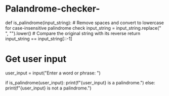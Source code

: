 # Palandrome-checker-

def is_palindrome(input_string):
    # Remove spaces and convert to lowercase for case-insensitive palindrome check
    input_string = input_string.replace(" ", "").lower()
    # Compare the original string with its reverse
    return input_string == input_string[::-1]

# Get user input
user_input = input("Enter a word or phrase: ")

if is_palindrome(user_input):
    print(f"{user_input} is a palindrome.")
else:
    print(f"{user_input} is not a palindrome.")